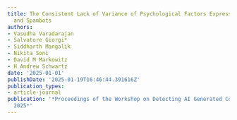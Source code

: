 ```yaml
---
title: The Consistent Lack of Variance of Psychological Factors Expressed by LLMs
  and Spambots
authors:
- Vasudha Varadarajan
- Salvatore Giorgi*
- Siddharth Mangalik
- Nikita Soni
- David M Markowitz
- H Andrew Schwartz
date: '2025-01-01'
publishDate: '2025-01-19T16:46:44.391616Z'
publication_types:
- article-journal
publication: '*Proceedings of the Workshop on Detecting AI Generated Content at COLING
  2025*'
---
```

